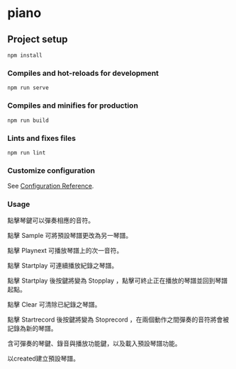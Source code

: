 # piano

## Project setup
```
npm install
```

### Compiles and hot-reloads for development
```
npm run serve
```

### Compiles and minifies for production
```
npm run build
```

### Lints and fixes files
```
npm run lint
```

### Customize configuration
See [Configuration Reference](https://cli.vuejs.org/config/).

### Usage
點擊琴鍵可以彈奏相應的音符。

點擊 Sample 可將預設琴譜更改為另一琴譜。

點擊 Playnext 可播放琴譜上的次一音符。

點擊 Startplay 可連續播放紀錄之琴譜。

點擊 Startplay 後按鍵將變為 Stopplay ，點擊可終止正在播放的琴譜並回到琴譜起點。

點擊 Clear 可清除已紀錄之琴譜。

點擊 Startrecord 後按鍵將變為 Stoprecord ，在兩個動作之間彈奏的音符將會被記錄為新的琴譜。



含可彈奏的琴鍵、錄音與播放功能鍵，以及載入預設琴譜功能。

以created建立預設琴譜。
